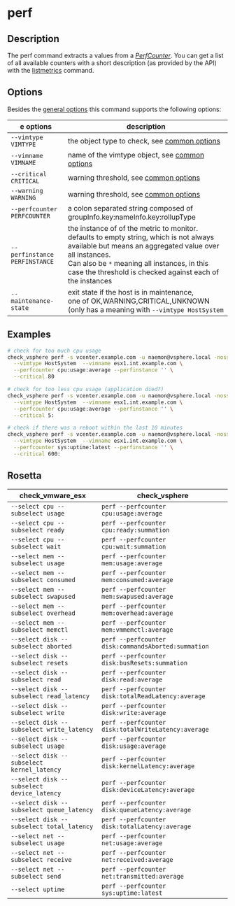 # perf

## Description

The perf command extracts a values from a
[_PerfCounter_](https://vdc-repo.vmware.com/vmwb-repository/dcr-public/1ef6c336-7bef-477d-b9bb-caa1767d7e30/82521f49-9d9a-42b7-b19b-9e6cd9b30db1/vim.PerformanceManager.html).
You can get a list of all available counters with a short description (as
provided by the API) with the [listmetrics](/cmd/listmetrics) command.

## Options

Besides the [general options](/cmd/) this command supports the following
options:

|e options | description |
|---|---|
| `--vimtype VIMTYPE` | the object type to check, see [common options](/cmd/?id=common-options) |
| `--vimname VIMNAME` | name of the vimtype object, see [common options](/cmd/?id=common-options) |
| `--critical CRITICAL`   | warning threshold, see [common options](/cmd/?id=common-options) |
| `--warning WARNING`     | warning threshold, see [common options](/cmd/?id=common-options) |
| `--perfcounter PERFCOUNTER` | a colon separated string composed of groupInfo.key:nameInfo.key:rollupType |
| `--perfinstance PERFINSTANCE` | the instance of of the metric to monitor.<br/>defaults to empty string, which is not always available but means an aggregated value over all instances.<br/>Can also be `*` meaning all instances, in this case the threshold is checked against each of the instances |
| `--maintenance-state` | exit state if the host is in maintenance,<br/> one of OK,WARNING,CRITICAL,UNKNOWN (only has a meaning with `--vimtype HostSystem` |

## Examples

``` bash
# check for too much cpu usage
check_vsphere perf -s vcenter.example.com -u naemon@vsphere.local -nossl \
  --vimtype HostSystem  --vimname esx1.int.example.com \
  --perfcounter cpu:usage:average --perfinstance '' \
  --critical 80

# check for too less cpu usage (application died?)
check_vsphere perf -s vcenter.example.com -u naemon@vsphere.local -nossl \
  --vimtype HostSystem  --vimname esx1.int.example.com \
  --perfcounter cpu:usage:average --perfinstance '' \
  --critical 5:

# check if there was a reboot within the last 10 minutes
check_vsphere perf -s vcenter.example.com -u naemon@vsphere.local -nossl \
  --vimtype HostSystem  --vimname esx1.int.example.com \
  --perfcounter sys:uptime:latest --perfinstance '' \
  --critical 600:
```


## Rosetta

| check\_vmware\_esx | check\_vsphere |
|---|---|
| `--select cpu --subselect usage` | `perf --perfcounter cpu:usage:average`   |
| `--select cpu --subselect ready` | `perf --perfcounter cpu:ready:summation` |
| `--select cpu --subselect wait`  | `perf --perfcounter cpu:wait:summation`  |
| `--select mem --subselect usage` | `perf --perfcounter mem:usage:average`   |
| `--select mem --subselect consumed` | `perf --perfcounter mem:consumed:average`   |
| `--select mem --subselect swapused` | `perf --perfcounter mem:swapused:average`   |
| `--select mem --subselect overhead` | `perf --perfcounter mem:overhead:average`   |
| `--select mem --subselect memctl`   | `perf --perfcounter mem:vmmemctl:average`   |
| `--select disk --subselect aborted` | `perf --perfcounter disk:commandsAborted:summation` |
| `--select disk --subselect resets` | `perf --perfcounter disk:busResets:summation` |
| `--select disk --subselect read` | `perf --perfcounter disk:read:average` |
| `--select disk --subselect read_latency` | `perf --perfcounter disk:totalReadLatency:average` |
| `--select disk --subselect write` | `perf --perfcounter disk:write:average` |
| `--select disk --subselect write_latency` | `perf --perfcounter disk:totalWriteLatency:average` |
| `--select disk --subselect usage` | `perf --perfcounter disk:usage:average` |
| `--select disk --subselect kernel_latency` | `perf --perfcounter disk:kernelLatency:average` |
| `--select disk --subselect device_latency` | `perf --perfcounter disk:deviceLatency:average` |
| `--select disk --subselect queue_latency` | `perf --perfcounter disk:queueLatency:average` |
| `--select disk --subselect total_latency` | `perf --perfcounter disk:totalLatency:average` |
| `--select net --subselect usage` | `perf --perfcounter net:usage:average` |
| `--select net --subselect receive` | `perf --perfcounter net:received:average` |
| `--select net --subselect send` | `perf --perfcounter net:transmitted:average` |
| `--select uptime` | `perf --perfcounter sys:uptime:latest` |
